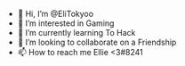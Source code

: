 - 👋 Hi, I’m @EliTokyoo
- 👀 I’m interested in Gaming
- 🌱 I’m currently learning To Hack
- 💞️ I’m looking to collaborate on a Friendship
- 📫 How to reach me Ellie <3#8241 

<!---
EliTokyoo/EliTokyoo is a ✨ special ✨ repository because its `README.md` (this file) appears on your GitHub profile.
You can click the Preview link to take a look at your changes.
--->
